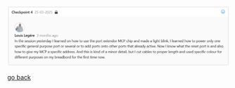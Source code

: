 ![inesFeedbackWeek6](images/inesFeedbackWeek6.png "inesFeedbackWeek6")

[go back](/doc/PersonalDevelopmentPlan.md)
